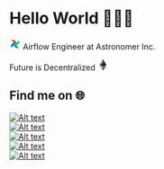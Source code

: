 # Hello World 🙋🏻‍♂️

<img src="airflow_spin.gif" width="20" height="20"/> Airflow Engineer at Astronomer Inc.

Future is Decentralized <img src="ether.png" width="20" height="20"/>

## Find me on 🌐
[1]: https://img.shields.io/badge/-abhishekbhakat-blue?logo=linkedin&labelColor=black
[2]: https://img.shields.io/badge/-%40abh15hek__av1-blue?logo=twitter&labelColor=black
[3]: https://img.shields.io/badge/-abhishekbhakat-black?logo=dev.to&labelColor=black
[4]: https://img.shields.io/badge/-abhishekavi-blue?logo=facebook&labelColor=black
[5]: https://img.shields.io/badge/-mailto%3Aabhishek%20bhakat-1?logo=Microsoft-Outlook&labelColor=black

[![Alt text][1]](https://www.linkedin.com/in/abhishekbhakat)<br>
[![Alt text][2]](https://twitter.com/abh15hek_av1)<br>
[![Alt text][3]](https://dev.to/abhishekbhakat)<br>
[![Alt text][4]](https://www.facebook.com/abhishekavi)<br>
[![Alt text][5]](mailto:abhishek.bhakat@hotmail.com)
